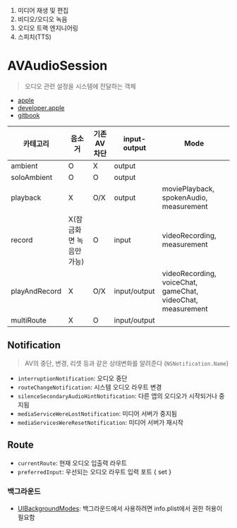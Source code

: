 1. 미디어 재생 및 편집
2. 비디오/오디오 녹음
3. 오디오 트랙 엔지니어링
4. 스피치(TTS)

# AVAudioSession
> 오디오 관련 설정을 시스템에 전달하는 객체
- [apple](https://developer.apple.com/documentation/avfoundation/avaudiosession)
- [developer.apple](https://developer.apple.com/library/archive/documentation/Audio/Conceptual/AudioSessionProgrammingGuide/AudioSessionCategoriesandModes/AudioSessionCategoriesandModes.html#//apple_ref/doc/uid/TP40007875-CH10)
- [gitbook](https://melod-it.gitbook.io/sagwa/media/avfoundation/system-audio-interaction/avaudiosession)

|카테고리|음소거|기존 AV차단|input-output|Mode|
|-|-|-|-|-|
|ambient|O|X|output||
|soloAmbient|O|O|output||
|playback|X|O/X|output|moviePlayback, spokenAudio, measurement|
|record|X(잠금화면 녹음만 가능)|O|input|videoRecording, measurement|
|playAndRecord|X|O/X|input/output|videoRecording, voiceChat, gameChat, videoChat, measurement|
|multiRoute|X|O|input/output|

## Notification
>AV의 중단, 변경, 리셋 등과 같은 상태변화를 알려준다 (`NSNotification.Name`)
- `interruptionNotification`: 오디오 중단
- `routeChangeNotification`: 시스템 오디오 라우트 변경
- `silenceSecondaryAudioHintNotification`: 다른 앱의 오디오가 시작되거나 중지됨
- `mediaServiceWereLostNotification`: 미디어 서버가 중지됨
- `mediaServicesWereResetNotification`: 미디어 서버가 재시작

## Route
- `currentRoute`: 현재 오디오 입출력 라우트
- `preferredInput`: 우선되는 오디오 라우트 입력 포트 { set }



### 백그라운드
- [UIBackgroundModes](https://developer.apple.com/library/archive/documentation/General/Reference/InfoPlistKeyReference/Articles/iPhoneOSKeys.html#//apple_ref/doc/plist/info/UIBackgroundModes): 백그라운드에서 사용하려면 info.plist에서 권한 허용이 필요함
